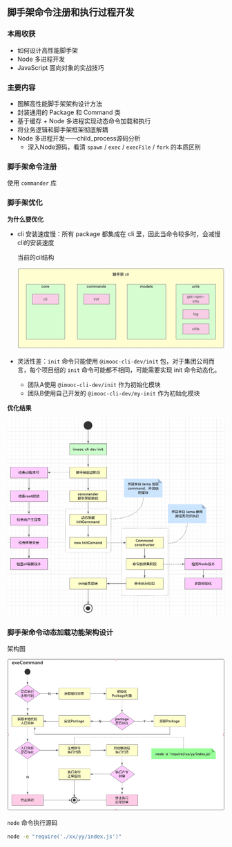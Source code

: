 ## 脚手架命令注册和执行过程开发

### 本周收获

- 如何设计高性能脚手架
- Node 多进程开发
- JavaScript 面向对象的实战技巧

### 主要内容

- 图解高性能脚手架架构设计方法
- 封装通用的 Package 和 Command 类
- 基于缓存 + Node 多进程实现动态命令加载和执行
- 将业务逻辑和脚手架框架彻底解耦
- Node 多进程开发——child_process源码分析
  - 深入Node源码，看清 `spawn` / `exec` / `execFile` / `fork` 的本质区别

### 脚手架命令注册

使用 `commander` 库

### 脚手架优化

**为什么要优化**

- cli 安装速度慢：所有 package 都集成在 cli 里，因此当命令较多时，会减慢cli的安装速度

  当前的cil结构

  ![](./images/未优化的当前结构.png)

- 灵活性差：`init` 命令只能使用 `@imooc-cli-dev/init` 包，对于集团公司而言，每个项目组的 `init` 命令可能都不相同，可能需要实现 init 命令动态化。

  - 团队A使用 `@imooc-cli-dev/init` 作为初始化模块
  - 团队B使用自己开发的 `@imooc-cli-dev/my-init` 作为初始化模块

**优化结果**

![优化结果](./images/优化脚手架架构图.png)

### 脚手架命令动态加载功能架构设计

架构图

![脚手架命令动态加载功能架构设计](./images/脚手架命令动态加载功能架构设计.png)

`node` 命令执行源码

```bash
node -e "require('./xx/yy/index.js')"
```

